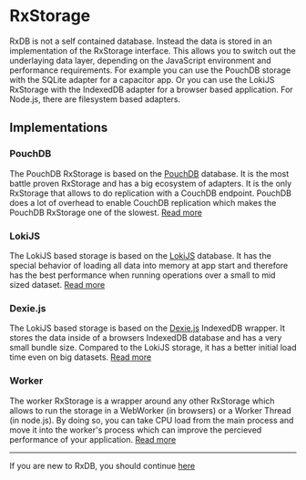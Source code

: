 # RxStorage

RxDB is not a self contained database. Instead the data is stored in an implementation of the RxStorage interface. This allows you to switch out the underlaying data layer, depending on the JavaScript environment and performance requirements. For example you can use the PouchDB storage with the SQLite adapter for a capacitor app. Or you can use the LokiJS RxStorage with the IndexedDB adapter for a browser based application. For Node.js, there are filesystem based adapters.

## Implementations

### PouchDB

The PouchDB RxStorage is based on the [PouchDB](https://github.com/pouchdb/pouchdb) database. It is the most battle proven RxStorage and has a big ecosystem of adapters. It is the only RxStorage that allows to do replication with a CouchDB endpoint. PouchDB does a lot of overhead to enable CouchDB replication which makes the PouchDB RxStorage one of the slowest. [Read more](./rx-storage-pouchdb.md)

### LokiJS

The LokiJS based storage is based on the [LokiJS](https://github.com/techfort/LokiJS) database.
It has the special behavior of loading all data into memory at app start and therefore has the best performance when running operations over a small to mid sized dataset. [Read more](./rx-storage-lokijs.md)

### Dexie.js

The LokiJS based storage is based on the [Dexie.js](https://github.com/dexie/Dexie.js) IndexedDB wrapper.
It stores the data inside of a browsers IndexedDB database and has a very small bundle size. Compared to the LokiJS storage, it has a better initial load time even on big datasets. [Read more](./rx-storage-dexie.md)


### Worker

The worker RxStorage is a wrapper around any other RxStorage which allows to run the storage in a WebWorker (in browsers) or a Worker Thread (in node.js). By doing so, you can take CPU load from the main process and move it into the worker's process which can improve the percieved performance of your application. [Read more](./rx-storage-worker.md)




--------------------------------------------------------------------------------

If you are new to RxDB, you should continue [here](./rx-storage-pouchdb.md)
